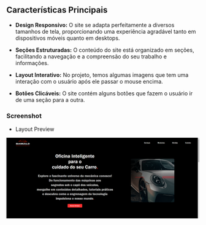 ## Características Principais


- **Design Responsivo:** O site se adapta perfeitamente a diversos tamanhos de tela, proporcionando uma experiência agradável tanto em dispositivos móveis quanto em desktops.

- **Seções Estruturadas:** O conteúdo do site está organizado em seções, facilitando a navegação e a compreensão do seu trabalho e informações.

- **Layout Interativo:** No projeto, temos algumas imagens que tem uma interação com o usuário após ele passar o mouse encima.

- **Botões Clicáveis:** O site contém alguns botões que fazem o usuário ir de uma seção para a outra.



### Screenshot
- Layout Preview
 <img src="/assets/oficina.png">
